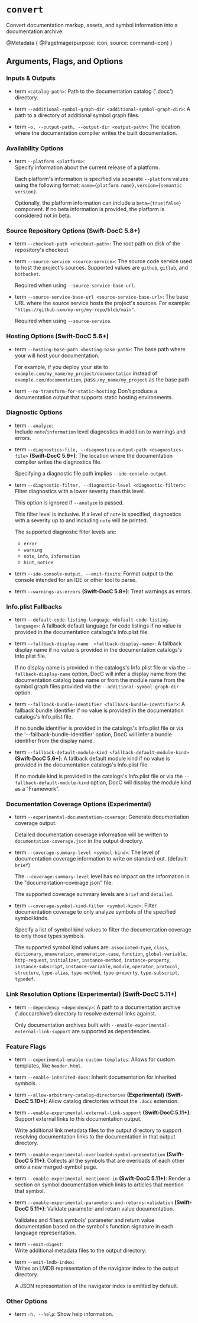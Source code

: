 # ``convert``

Convert documentation markup, assets, and symbol information into a documentation archive.

@Metadata {
    @PageImage(purpose: icon, source: command-icon)
}

## Arguments, Flags, and Options

### Inputs & Outputs

- term `<catalog-path>`:
  Path to the documentation catalog ('.docc') directory.

- term `--additional-symbol-graph-dir <additional-symbol-graph-dir>`:
  A path to a directory of additional symbol graph files.

- term `-o, --output-path, --output-dir <output-path>`:
  The location where the documentation compiler writes the built documentation.

### Availability Options

- term `--platform <platform>`:   
  Specify information about the current release of a platform.
  
  Each platform's information is specified via separate `--platform` values using the following format: `name={platform name},version={semantic version}`.

  Optionally, the platform information can include a `beta={true|false}` component. If no beta information is provided, the platform is considered not in beta.

### Source Repository Options (Swift-DocC 5.8+)

- term `--checkout-path <checkout-path>`:
  The root path on disk of the repository's checkout.

- term `--source-service <source-service>`:
  The source code service used to host the project's sources. Supported values are `github`, `gitlab`, and `bitbucket`.

  Required when using `--source-service-base-url`. 

- term `--source-service-base-url <source-service-base-url>`:
  The base URL where the source service hosts the project's sources. For example: `"https://github.com/my-org/my-repo/blob/main"`.

  Required when using `--source-service`. 

### Hosting Options (Swift-DocC 5.6+)

- term `--hosting-base-path <hosting-base-path>`:
  The base path where your will host your documentation.
  
  For example, if you deploy your site to `example.com/my_name/my_project/documentation` instead of `example.com/documentation`, pass `/my_name/my_project` as the base path.

- term `--no-transform-for-static-hosting`:
  Don't produce a documentation output that supports static hosting environments.

### Diagnostic Options

- term `--analyze`:             
  Include `note`/`information` level diagnostics in addition to warnings and errors.

- term `--diagnostics-file, --diagnostics-output-path <diagnostics-file>` **(Swift-DocC 5.9+)**:
  The location where the documentation compiler writes the diagnostics file.

  Specifying a diagnostic file path implies `--ide-console-output`.

- term `--diagnostic-filter, --diagnostic-level <diagnostic-filter>`:
  Filter diagnostics with a lower severity than this level.

  This option is ignored if `--analyze` is passed.

  This filter level is inclusive. If a level of `note` is specified, diagnostics with a severity up to and including `note` will be printed.

  The supported diagnostic filter levels are:
  - `error`
  - `warning`
  - `note`, `info`, `information`
  - `hint`, `notice`

- term `--ide-console-output, --emit-fixits`:
  Format output to the console intended for an IDE or other tool to parse.

- term `--warnings-as-errors` **(Swift-DocC 5.8+)**:
  Treat warnings as errors.

### Info.plist Fallbacks

- term `--default-code-listing-language <default-code-listing-language>`:
  A fallback default language for code listings if no value is provided in the documentation catalogs's Info.plist file.

- term `--fallback-display-name  <fallback-display-name>`:
  A fallback display name if no value is provided in the documentation catalogs's Info.plist file.

  If no display name is provided in the catalogs's Info.plist file or via the `--fallback-display-name` option, DocC will infer a display name from the documentation catalog base name or from the module name from the symbol graph files provided via
        the `--additional-symbol-graph-dir` option.

- term `--fallback-bundle-identifier <fallback-bundle-identifier>`:
  A fallback bundle identifier if no value is provided in the documentation catalogs's Info.plist file.

  If no bundle identifier is provided in the catalogs's Info.plist file or via the '--fallback-bundle-identifier' option, DocC will infer a bundle identifier from the display name.

- term `--fallback-default-module-kind <fallback-default-module-kind>` **(Swift-DocC 5.6+)**:
  A fallback default module kind if no value is provided in the documentation catalogs's Info.plist file.

  If no module kind is provided in the catalogs's Info.plist file or via the `--fallback-default-module-kind` option, DocC will display the module kind as a "Framework".

### Documentation Coverage Options (Experimental)

- term `--experimental-documentation-coverage`:
  Generate documentation coverage output.

  Detailed documentation coverage information will be written to `documentation-coverage.json` in the output directory.

- term `--coverage-summary-level <symbol-kind>`:
  The level of documentation coverage information to write on standard out. (default: `brief`)
        
  The `--coverage-summary-level` level has no impact on the information in the "documentation-coverage.json" file.

  The supported coverage summary levels are `brief` and `detailed`.

- term `--coverage-symbol-kind-filter <symbol-kind>`:
  Filter documentation coverage to only analyze symbols of the specified symbol kinds.

  Specify a list of symbol kind values to filter the documentation coverage to only those types symbols.

  The supported symbol kind values are: `associated-type`, `class`, `dictionary`, `enumeration`, `enumeration-case`, `function`, `global-variable`, `http-request`, `initializer`, `instance-method`, `instance-property`, `instance-subscript`, `instance-variable`, `module`, `operator`, `protocol`, `structure`, `type-alias`, `type-method`, `type-property`, `type-subscript`, `typedef`.


### Link Resolution Options (Experimental) (Swift-DocC 5.11+)
- term `--dependency <dependency>`:
  A path to a documentation archive ('.doccarchive') directory to resolve external links against.

  Only documentation archives built with `--enable-experimental-external-link-support` are supported as dependencies.

### Feature Flags

- term `--experimental-enable-custom-templates`:
  Allows for custom templates, like `header.html`.

- term `--enable-inherited-docs`:
  Inherit documentation for inherited symbols.

- term `--allow-arbitrary-catalog-directories` **(Experimental)** **(Swift-DocC 5.10+)**:
  Allow catalog directories without the `.docc` extension.

- term `--enable-experimental-external-link-support` **(Swift-DocC 5.11+)**:
  Support external links to this documentation output.

  Write additional link metadata files to the output directory to support resolving documentation links to the documentation in that output directory.

- term `--enable-experimental-overloaded-symbol-presentation` **(Swift-DocC 5.11+)**:
  Collects all the symbols that are overloads of each other onto a new merged-symbol page.

- term `--enable-experimental-mentioned-in` **(Swift-DocC 5.11+)**:
  Render a section on symbol documentation which links to articles that mention that symbol.

- term `--enable-experimental-parameters-and-returns-validation` **(Swift-DocC 5.11+)**:
  Validate parameter and return value documentation.

  Validates and filters symbols' parameter and return value documentation based on the symbol's function signature in each language representation.

- term `--emit-digest`:        
  Write additional metadata files to the output directory.

- term `--emit-lmdb-index`:      
  Writes an LMDB representation of the navigator index to the output directory.

  A JSON representation of the navigator index is emitted by default.

### Other Options

- term `-h, --help`:
  Show help information.

<!-- Copyright (c) 2024 Apple Inc and the Swift Project authors. All Rights Reserved. -->

